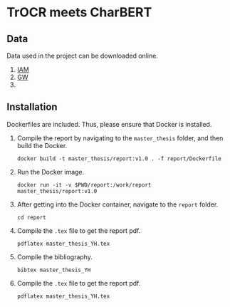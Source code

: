 # TrOCR meets CharBERT

## Data
Data used in the project can be downloaded online.
1. [IAM](https://fki.tic.heia-fr.ch/databases/iam-handwriting-database)
2. [GW](https://fki.tic.heia-fr.ch/databases/washington-database)
3. 

## Installation
Dockerfiles are included. Thus, please ensure that Docker is installed.

1. Compile the report by navigating to the ```master_thesis``` folder, and then build the Docker.
    ```
    docker build -t master_thesis/report:v1.0 . -f report/Dockerfile
    ```
2. Run the Docker image.
    ```
    docker run -it -v $PWD/report:/work/report master_thesis/report:v1.0
    ```
3. After getting into the Docker container, navigate to the ```report``` folder.
    ```
    cd report
    ```
4. Compile the ```.tex``` file to get the report pdf.
    ```
    pdflatex master_thesis_YH.tex
    ```
5. Compile the bibliography.
    ```
    bibtex master_thesis_YH
    ```
6. Compile the ```.tex``` file to get the report pdf.
    ```
    pdflatex master_thesis_YH.tex
    ```